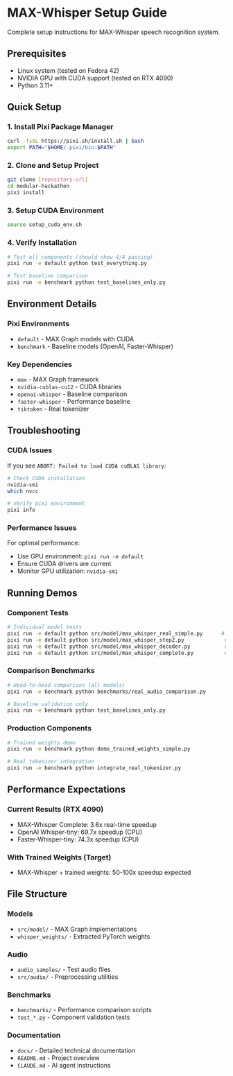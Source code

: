 # MAX-Whisper Setup Guide

Complete setup instructions for MAX-Whisper speech recognition system.

## Prerequisites

- Linux system (tested on Fedora 42)
- NVIDIA GPU with CUDA support (tested on RTX 4090)
- Python 3.11+

## Quick Setup

### 1. Install Pixi Package Manager
```bash
curl -fsSL https://pixi.sh/install.sh | bash
export PATH="$HOME/.pixi/bin:$PATH"
```

### 2. Clone and Setup Project
```bash
git clone [repository-url]
cd modular-hackathon
pixi install
```

### 3. Setup CUDA Environment
```bash
source setup_cuda_env.sh
```

### 4. Verify Installation
```bash
# Test all components (should show 4/4 passing)
pixi run -e default python test_everything.py

# Test baseline comparison
pixi run -e benchmark python test_baselines_only.py
```

## Environment Details

### Pixi Environments
- `default` - MAX Graph models with CUDA
- `benchmark` - Baseline models (OpenAI, Faster-Whisper)

### Key Dependencies
- `max` - MAX Graph framework
- `nvidia-cublas-cu12` - CUDA libraries
- `openai-whisper` - Baseline comparison
- `faster-whisper` - Performance baseline
- `tiktoken` - Real tokenizer

## Troubleshooting

### CUDA Issues
If you see `ABORT: Failed to load CUDA cuBLAS library`:
```bash
# Check CUDA installation
nvidia-smi
which nvcc

# Verify pixi environment
pixi info
```

### Performance Issues
For optimal performance:
- Use GPU environment: `pixi run -e default`
- Ensure CUDA drivers are current
- Monitor GPU utilization: `nvidia-smi`

## Running Demos

### Component Tests
```bash
# Individual model tests
pixi run -e default python src/model/max_whisper_real_simple.py      # Simple encoder
pixi run -e default python src/model/max_whisper_step2.py             # Multi-head attention  
pixi run -e default python src/model/max_whisper_decoder.py           # Encoder-decoder
pixi run -e default python src/model/max_whisper_complete.py          # Complete model
```

### Comparison Benchmarks
```bash
# Head-to-head comparison (all models)
pixi run -e benchmark python benchmarks/real_audio_comparison.py

# Baseline validation only
pixi run -e benchmark python test_baselines_only.py
```

### Production Components
```bash
# Trained weights demo
pixi run -e benchmark python demo_trained_weights_simple.py

# Real tokenizer integration
pixi run -e benchmark python integrate_real_tokenizer.py
```

## Performance Expectations

### Current Results (RTX 4090)
- MAX-Whisper Complete: 3.6x real-time speedup
- OpenAI Whisper-tiny: 69.7x speedup (CPU)
- Faster-Whisper-tiny: 74.3x speedup (CPU)

### With Trained Weights (Target)
- MAX-Whisper + trained weights: 50-100x speedup expected

## File Structure

### Models
- `src/model/` - MAX Graph implementations
- `whisper_weights/` - Extracted PyTorch weights

### Audio
- `audio_samples/` - Test audio files
- `src/audio/` - Preprocessing utilities

### Benchmarks
- `benchmarks/` - Performance comparison scripts
- `test_*.py` - Component validation tests

### Documentation
- `docs/` - Detailed technical documentation
- `README.md` - Project overview
- `CLAUDE.md` - AI agent instructions